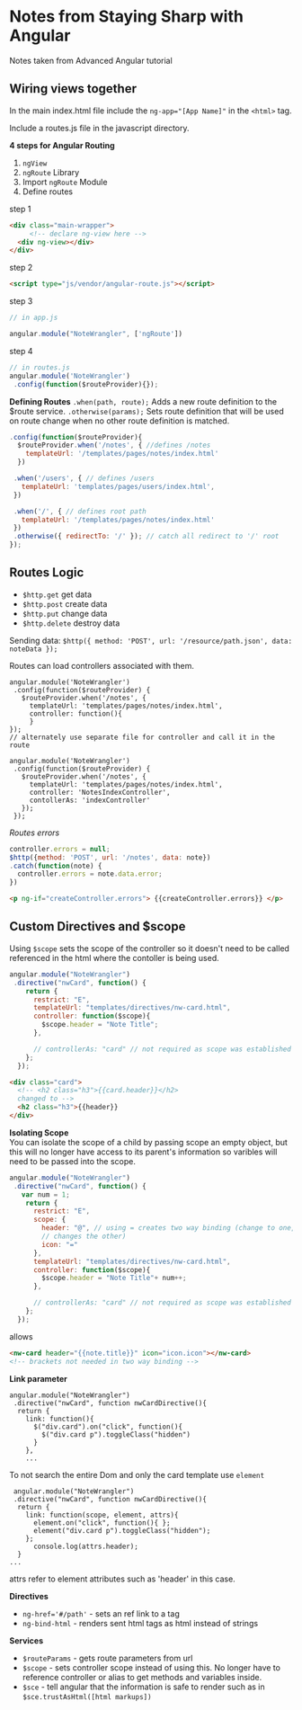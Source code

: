 # Notes from Staying Sharp with Angular

Notes taken from Advanced Angular tutorial

## Wiring views together

In the main index.html file include the `ng-app="[App Name]"` in the `<html>` tag.

Include a routes.js file in the javascript directory.

**4 steps for Angular Routing**

1. `ngView`
2. `ngRoute` Library
3. Import `ngRoute` Module
4. Define routes

step 1
```html
<div class="main-wrapper">
     <!-- declare ng-view here -->
  <div ng-view></div>
</div>
```

step 2
```html
<script type="js/vendor/angular-route.js"></script>
```

step 3
```javascript
// in app.js

angular.module("NoteWrangler", ['ngRoute'])
```

step 4
```javascript
// in routes.js
angular.module('NoteWrangler')
 .config(function($routeProvider){});
```

**Defining Routes**
`.when(path, route);`
Adds a new route definition to the $route service.
`.otherwise(params);`
Sets route definition that will be used on route change when no other route definition is matched.

```javascript
.config(function($routeProvider){
  $routeProvider.when('/notes', { //defines /notes
    templateUrl: '/templates/pages/notes/index.html'
  })

 .when('/users', { // defines /users
   templateUrl: 'templates/pages/users/index.html',
 })

 .when('/', { // defines root path
   templateUrl: '/templates/pages/notes/index.html'
 })
 .otherwise({ redirectTo: '/' }); // catch all redirect to '/' root
});
```

## Routes Logic  

* `$http.get` get data
* `$http.post` create data
* `$http.put` change data
* `$http.delete` destroy data

Sending data: `$http({ method: 'POST', url: '/resource/path.json', data: noteData });`

Routes can load controllers associated with them.  
```
angular.module('NoteWrangler')
 .config(function($routeProvider) {
   $routeProvider.when('/notes', {
     templateUrl: 'templates/pages/notes/index.html',
     controller: function(){   
     }
});
// alternately use separate file for controller and call it in the route

angular.module('NoteWrangler')
 .config(function($routeProvider) {
   $routeProvider.when('/notes', {
     templateUrl: 'templates/pages/notes/index.html',
     controller: 'NotesIndexController',
     contollerAs: 'indexController'
   });
 });
 ```
*Routes errors*

```javascript
controller.errors = null;
$http({method: 'POST', url: '/notes', data: note})
.catch(function(note) {
  controller.errors = note.data.error;
})
```
```html
<p ng-if="createController.errors"> {{createController.errors}} </p>

```

## Custom Directives and $scope

Using `$scope` sets the scope of the controller so it doesn't need to be called referenced in the html where the contoller is being used.
```javascript
angular.module("NoteWrangler")
 .directive("nwCard", function() {
    return {
      restrict: "E",
      templateUrl: "templates/directives/nw-card.html",
      controller: function($scope){
        $scope.header = "Note Title";
      },

      // controllerAs: "card" // not required as scope was established
    };
  });
```
```html
<div class="card">
  <!-- <h2 class="h3">{{card.header}}</h2>
  changed to -->
  <h2 class="h3">{{header}}
</div>
```

**Isolating Scope**  
You can isolate the scope of a child by passing scope an empty object, but this will no longer have access to its parent's information so varibles will need to be passed into the scope.
```javascript
angular.module("NoteWrangler")
 .directive("nwCard", function() {
   var num = 1;
    return {
      restrict: "E",
      scope: {
        header: "@", // using = creates two way binding (change to one,
        // changes the other)
        icon: "="
      },
      templateUrl: "templates/directives/nw-card.html",
      controller: function($scope){
        $scope.header = "Note Title"+ num++;
      },

      // controllerAs: "card" // not required as scope was established
    };
  });
```
allows
```html
<nw-card header="{{note.title}}" icon="icon.icon"></nw-card>
<!-- brackets not needed in two way binding -->
```

**Link parameter**  

```
angular.module("NoteWrangler")
 .directive("nwCard", function nwCardDirective(){
  return {
    link: function(){
      $("div.card").on("click", function(){
        $("div.card p").toggleClass("hidden")
      }
    },
    ...
```
To not search the entire Dom and only the card template use `element`

```
 angular.module("NoteWrangler")
 .directive("nwCard", function nwCardDirective(){
  return {
    link: function(scope, element, attrs){
      element.on("click", function(){ };
      element("div.card p").toggleClass("hidden");
    };
      console.log(attrs.header);
  }
...
```
attrs refer to element attributes such as 'header' in this case.

**Directives**

* `ng-href='#/path'` - sets an ref link to a tag
* `ng-bind-html` - renders sent html tags as html instead of strings

**Services**
* `$routeParams` - gets route parameters from url
* `$scope` - sets controller scope instead of using this.  No longer have to reference controller or alias to get methods and variables inside.
* `$sce` - tell angular that the information is safe to render such as in `$sce.trustAsHtml([html markups])`
